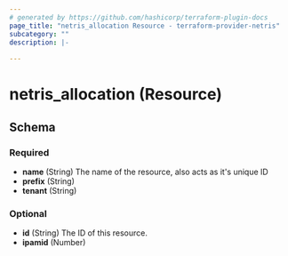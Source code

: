 ```yaml
---
# generated by https://github.com/hashicorp/terraform-plugin-docs
page_title: "netris_allocation Resource - terraform-provider-netris"
subcategory: ""
description: |-
  
---
```


# netris_allocation (Resource)





<!-- schema generated by tfplugindocs -->
## Schema

### Required

- **name** (String) The name of the resource, also acts as it's unique ID
- **prefix** (String)
- **tenant** (String)

### Optional

- **id** (String) The ID of this resource.
- **ipamid** (Number)


